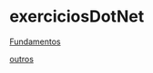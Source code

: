 # exerciciosDotNet
[Fundamentos](https://github.com/pabloerlis/exerciciosDotNet/blob/7a5abd1c27136bfc2a644ba29cbd3b49b4e94389/outros.md)

[outros](https://github.com/pabloerlis/exerciciosDotNet/blob/7a5abd1c27136bfc2a644ba29cbd3b49b4e94389/outros.md)
